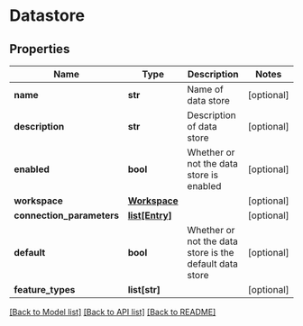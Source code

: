 # Datastore

## Properties
Name | Type | Description | Notes
------------ | ------------- | ------------- | -------------
**name** | **str** | Name of data store | [optional] 
**description** | **str** | Description of data store | [optional] 
**enabled** | **bool** | Whether or not the data store is enabled | [optional] 
**workspace** | [**Workspace**](Workspace.md) |  | [optional] 
**connection_parameters** | [**list[Entry]**](Entry.md) |  | [optional] 
**default** | **bool** | Whether or not the data store is the default data store | [optional] 
**feature_types** | **list[str]** |  | [optional] 

[[Back to Model list]](../README.md#documentation-for-models) [[Back to API list]](../README.md#documentation-for-api-endpoints) [[Back to README]](../README.md)


